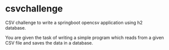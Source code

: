 # csvchallenge
CSV challenge to write a springboot opencsv application using h2 database.

You are given the task of writing a simple program which reads from a given CSV file and saves the data in  a database.
